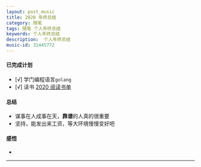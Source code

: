 ```yaml
---
layout: post_music  
title: 2020 年终总结
category: 随笔  
tags: 随笔 个人年终总结  	
keywords: 个人年终总结 
description:  个人年终总结 
music-id: 31445772
---
```


#### 已完成计划
  - [√] 学门编程语言`golang`
  - [√] 读书 [2020 阅读书单](/2020/12/31/Book-List-2020.html)

#### 总结

  - 谋事在人成事在天，**靠谱**的人真的很重要
  - 坚持，能发出来工资，等大环境慢慢变好吧




#### 感悟
  - 


---
